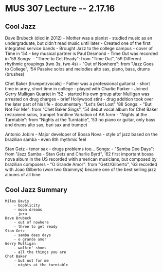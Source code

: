 MUS 307 Lecture -- 2.17.16
==
Cool Jazz
-
Dave Brubeck (died in 2012)
	- Mother was a pianist
	- studied music as an undergraduate, but didn't read music until later
	- Created one of the first integrated service bands
	- Brought Jazz to the college campus
	- cover of Time in '54
	- key musical partner is Paul Desmond
	- Time Out was recorded in '59
	Songs:
		- "Three to Get Ready": from "Time Out", '59
			Different rhythmic groupings (two 3s, two 4s)
		- "Out of Nowhere": from "Jazz Goes to College", '54
			Passive solos and melodies
			alto sax, piano, bass, drums (brushes)
	
Chet Baker (trumpet/vocals)
	- Father was a professional guitarist
	- short time in army, short time in college
	- played with Charlie Parker
	- Joined Gerry Mulligan Quartet in '52
	- started his own group after Mulligan was arrested on drug charges
	- brief Hollywood stint
	- drug addition took over the later part of his life
	- documentary: "Let's Get Lost" '88
	Songs:
		- "But Not For Me": from "Chet Baker Sings", '54
			debut vocal album for Chet Baker
			restrained solos, trumpet frontline
			Variation of AA form
		- "Nights at the Turntable": from "Nights at the Turntable", '53
			no piano or guitar, only bass and drums
			alto sax, bari sax and trumpet

Antonio Jobim
	- Major developer of Bossa Nova
		- style of jazz based on the brazilian samba
		- even 8th rhythmic feel

Stan Getz
	- tenor sax
	- drugs problems too...
	Songs:
		- "Samba Dee Days": from "Jazz Samba - Stan Getz and Charlie Byrd", '62
			first important bossa nova album in the US
			recorded witih american musicians, but composed by brazilian composers
		- "O Grande Amor": from "Getz/Gilberto", '63
			recorded with Joao Gilberto (won two Grammys)
			became one of the best selling jazz albums of all time

Cool Jazz Summary
-
	Miles Davis
		- bopblicity
		- moon dreams
		- jeru
	Dave Brubeck
		- out of nowhere
		- three to get ready
	Stan Getz
		- samba dees days
		- o grande amor
	Gerry Mulligan
		- walkin' shoes
		- all the things you are
	Chet Baker
		- but not for me
		- nights at the turntable
		

